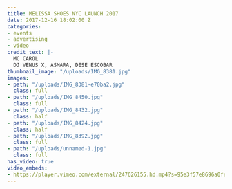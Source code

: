 ```yaml
---
title: MELISSA SHOES NYC LAUNCH 2017
date: 2017-12-16 18:02:00 Z
categories:
- events
- advertising
- video
credit_text: |-
  MC CAROL
  DJ VENUS X, ASMARA, DESE ESCOBAR
thumbnail_image: "/uploads/IMG_8381.jpg"
images:
- path: "/uploads/IMG_8381-e70ba2.jpg"
  class: full
- path: "/uploads/IMG_8450.jpg"
  class: full
- path: "/uploads/IMG_8432.jpg"
  class: half
- path: "/uploads/IMG_8424.jpg"
  class: half
- path: "/uploads/IMG_8392.jpg"
  class: full
- path: "/uploads/unnamed-1.jpg"
  class: full
has_video: true
video_embeds:
- https://player.vimeo.com/external/247626155.hd.mp4?s=95e3f57e8696a0fe3c5afb2f58f2854b613931ef&profile_id=174
---
```


